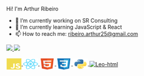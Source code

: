 Hi! I'm Arthur Ribeiro

- 🔭 I’m currently working on SR Consulting
- 🌱 I’m currently learning JavaScript & React
- 📫 How to reach me: ribeiro.arthur25@gmail.com

<div>
  <a href="https://github.com/ArthurRibeiro25">
  <img height="180em" src="https://github-readme-stats.vercel.app/api?username=ArthurRibeiro25&show_icons=true&theme=dark&include_all_commits=true&count_private=true"/>
  <img height="180em" src="https://github-readme-stats.vercel.app/api/top-langs/?username=ArthurRibeiro25&layout=compact&langs_count=16&theme=dark"/>
</div>

<div style="display: inline_block"><br>
  <img align="center" alt="Arthur-JS" height="30" width="40" src="https://raw.githubusercontent.com/devicons/devicon/master/icons/javascript/javascript-plain.svg">
  <img align="center" alt="Arthur-React" height="30" width="40" src="https://raw.githubusercontent.com/devicons/devicon/master/icons/react/react-original.svg">
  <img align="center" alt="Arthur-HTML" height="30" width="40" src="https://raw.githubusercontent.com/devicons/devicon/master/icons/html5/html5-original.svg">
  <img align="center" alt="Arthur-CSS" height="30" width="40" src="https://raw.githubusercontent.com/devicons/devicon/master/icons/css3/css3-original.svg">
  <img align="center" alt="Arthur-Python" height="30" width="40" src="https://raw.githubusercontent.com/devicons/devicon/master/icons/python/python-original.svg">
  <img align="center" alt="Leo-html" height="30" width="40" src="https://cdn.jsdelivr.net/gh/devicons/devicon@latest/icons/java/java-original.svg" />
</div>


